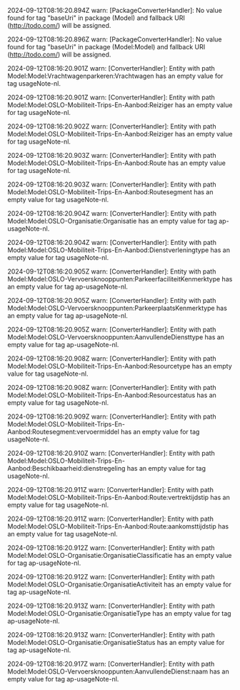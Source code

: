 2024-09-12T08:16:20.894Z warn: [PackageConverterHandler]: No value found for tag "baseUri" in package (Model) and fallback URI (http://todo.com/) will be assigned.

2024-09-12T08:16:20.896Z warn: [PackageConverterHandler]: No value found for tag "baseUri" in package (Model:Model) and fallback URI (http://todo.com/) will be assigned.

2024-09-12T08:16:20.901Z warn: [ConverterHandler]: Entity with path Model:Model:Vrachtwagenparkeren:Vrachtwagen has an empty value for tag usageNote-nl.

2024-09-12T08:16:20.901Z warn: [ConverterHandler]: Entity with path Model:Model:OSLO-Mobiliteit-Trips-En-Aanbod:Reiziger has an empty value for tag usageNote-nl.

2024-09-12T08:16:20.902Z warn: [ConverterHandler]: Entity with path Model:Model:OSLO-Mobiliteit-Trips-En-Aanbod:Reiziger has an empty value for tag usageNote-nl.

2024-09-12T08:16:20.903Z warn: [ConverterHandler]: Entity with path Model:Model:OSLO-Mobiliteit-Trips-En-Aanbod:Route has an empty value for tag usageNote-nl.

2024-09-12T08:16:20.903Z warn: [ConverterHandler]: Entity with path Model:Model:OSLO-Mobiliteit-Trips-En-Aanbod:Routesegment has an empty value for tag usageNote-nl.

2024-09-12T08:16:20.904Z warn: [ConverterHandler]: Entity with path Model:Model:OSLO-Organisatie:Organisatie has an empty value for tag ap-usageNote-nl.

2024-09-12T08:16:20.904Z warn: [ConverterHandler]: Entity with path Model:Model:OSLO-Mobiliteit-Trips-En-Aanbod:Dienstverleningtype has an empty value for tag usageNote-nl.

2024-09-12T08:16:20.905Z warn: [ConverterHandler]: Entity with path Model:Model:OSLO-Vervoersknooppunten:ParkeerfaciliteitKenmerktype has an empty value for tag ap-usageNote-nl.

2024-09-12T08:16:20.905Z warn: [ConverterHandler]: Entity with path Model:Model:OSLO-Vervoersknooppunten:ParkeerplaatsKenmerktype has an empty value for tag ap-usageNote-nl.

2024-09-12T08:16:20.905Z warn: [ConverterHandler]: Entity with path Model:Model:OSLO-Vervoersknooppunten:AanvullendeDiensttype has an empty value for tag ap-usageNote-nl.

2024-09-12T08:16:20.908Z warn: [ConverterHandler]: Entity with path Model:Model:OSLO-Mobiliteit-Trips-En-Aanbod:Resourcetype has an empty value for tag usageNote-nl.

2024-09-12T08:16:20.908Z warn: [ConverterHandler]: Entity with path Model:Model:OSLO-Mobiliteit-Trips-En-Aanbod:Resourcestatus has an empty value for tag usageNote-nl.

2024-09-12T08:16:20.909Z warn: [ConverterHandler]: Entity with path Model:Model:OSLO-Mobiliteit-Trips-En-Aanbod:Routesegment:vervoermiddel has an empty value for tag usageNote-nl.

2024-09-12T08:16:20.910Z warn: [ConverterHandler]: Entity with path Model:Model:OSLO-Mobiliteit-Trips-En-Aanbod:Beschikbaarheid:dienstregeling has an empty value for tag usageNote-nl.

2024-09-12T08:16:20.911Z warn: [ConverterHandler]: Entity with path Model:Model:OSLO-Mobiliteit-Trips-En-Aanbod:Route:vertrektijdstip has an empty value for tag usageNote-nl.

2024-09-12T08:16:20.911Z warn: [ConverterHandler]: Entity with path Model:Model:OSLO-Mobiliteit-Trips-En-Aanbod:Route:aankomsttijdstip has an empty value for tag usageNote-nl.

2024-09-12T08:16:20.912Z warn: [ConverterHandler]: Entity with path Model:Model:OSLO-Organisatie:OrganisatieClassificatie has an empty value for tag ap-usageNote-nl.

2024-09-12T08:16:20.912Z warn: [ConverterHandler]: Entity with path Model:Model:OSLO-Organisatie:OrganisatieActiviteit has an empty value for tag ap-usageNote-nl.

2024-09-12T08:16:20.913Z warn: [ConverterHandler]: Entity with path Model:Model:OSLO-Organisatie:OrganisatieType has an empty value for tag ap-usageNote-nl.

2024-09-12T08:16:20.913Z warn: [ConverterHandler]: Entity with path Model:Model:OSLO-Organisatie:OrganisatieStatus has an empty value for tag ap-usageNote-nl.

2024-09-12T08:16:20.917Z warn: [ConverterHandler]: Entity with path Model:Model:OSLO-Vervoersknooppunten:AanvullendeDienst:naam has an empty value for tag ap-usageNote-nl.

